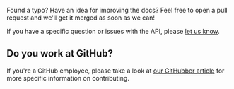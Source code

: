 Found a typo? Have an idea for improving the docs? Feel free to open a pull request and we'll get it merged as soon as we can!

If you have a specific question or issues with the API, please [let us know](https://github.com/contact).

## Do you work at GitHub?

If you're a GitHub employee, please take a look at [our GitHubber article](https://githubber.com/article/crafts/writing/everything-you-need-to-know-about-the-Developer-blog) for more specific information on contributing.
